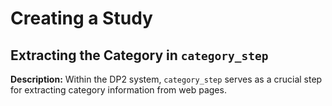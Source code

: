 # Creating a Study
## Extracting the Category in `category_step` 


**Description:**
Within the DP2 system, `category_step` serves as a crucial step for extracting category information from web pages. 

